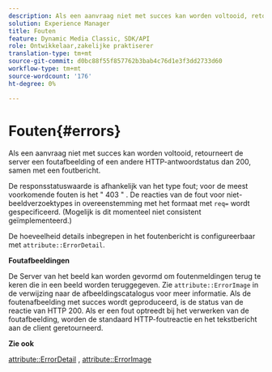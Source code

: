 ```yaml
---
description: Als een aanvraag niet met succes kan worden voltooid, retourneert de server een foutafbeelding of een andere HTTP-antwoordstatus dan 200, samen met een foutbericht.
solution: Experience Manager
title: Fouten
feature: Dynamic Media Classic, SDK/API
role: Ontwikkelaar,zakelijke praktiserer
translation-type: tm+mt
source-git-commit: d0bc88f55f857762b3bab4c76d1e3f3dd2733d60
workflow-type: tm+mt
source-wordcount: '176'
ht-degree: 0%

---
```



# Fouten{#errors}

Als een aanvraag niet met succes kan worden voltooid, retourneert de server een foutafbeelding of een andere HTTP-antwoordstatus dan 200, samen met een foutbericht.

De responsstatuswaarde is afhankelijk van het type fout; voor de meest voorkomende fouten is het &quot; 403 &quot; . De reacties van de fout voor niet-beeldverzoektypes in overeenstemming met het formaat met `req=` wordt gespecificeerd. (Mogelijk is dit momenteel niet consistent geïmplementeerd.)

De hoeveelheid details inbegrepen in het foutenbericht is configureerbaar met `attribute::ErrorDetail`.

**Foutafbeeldingen**

De Server van het beeld kan worden gevormd om foutenmeldingen terug te keren die in een beeld worden teruggegeven. Zie `attribute::ErrorImage` in de verwijzing naar de afbeeldingscatalogus voor meer informatie. Als de foutenafbeelding met succes wordt geproduceerd, is de status van de reactie van HTTP 200. Als er een fout optreedt bij het verwerken van de foutafbeelding, worden de standaard HTTP-foutreactie en het tekstbericht aan de client geretourneerd.

**Zie ook**

[attribute::ErrorDetail](../../../../../ir-api/material-cat/image-rendering-api-ref/c-ir-material-catalog/c-ir-attributes-reference/r-ir-errordetail.md#reference-123b56eed6cf49cea6e0490672b7c53b) ,  [attribute::ErrorImage](../../../../../ir-api/material-cat/image-rendering-api-ref/c-ir-material-catalog/c-ir-attributes-reference/r-ir-errorimage.md#reference-b58bdaba96074c52802ca8dc54bfe2f0)
